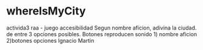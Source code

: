 # whereIsMyCity
activida3 raa - juego accesibilidad
Segun nombre aficion, adivina la ciudad. de entre 3 opciones posibles.
Botones reproducen sonido 1) nombre aficion  2)botones opciones 
Ignacio Martin